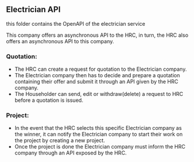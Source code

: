 ## Electrician API

this folder contains the OpenAPI of the electrician service

This company offers an asynchronous API to the HRC, in turn, the HRC also offers an asynchronous API to this company.

### Quotation:
* The HRC can create a request for quotation to the Electrician company. 
* The Electrician company then has to decide and prepare a quotation containing their offer and submit it through an API given by the HRC company. 
* The Householder can send, edit or withdraw(delete) a request to HRC before a quotation is issued.

### Project:
* In the event that the HRC selects this specific Electrician company as the winner, it can notify the Electrician company to start their work on the project by creating a new project.
* Once the project is done the Electrician company must inform the HRC company through an API exposed by the HRC.
